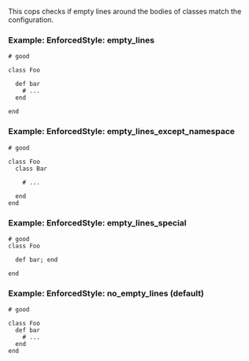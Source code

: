 This cops checks if empty lines around the bodies of classes match
the configuration.

### Example: EnforcedStyle: empty_lines
    # good

    class Foo

      def bar
        # ...
      end

    end

### Example: EnforcedStyle: empty_lines_except_namespace
    # good

    class Foo
      class Bar

        # ...

      end
    end

### Example: EnforcedStyle: empty_lines_special
    # good
    class Foo

      def bar; end

    end

### Example: EnforcedStyle: no_empty_lines (default)
    # good

    class Foo
      def bar
        # ...
      end
    end